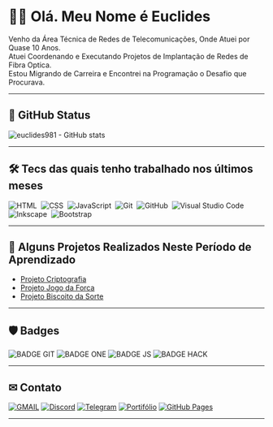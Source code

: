 # 🖖🏻 Olá. Meu Nome é Euclides

Venho da Área Técnica de Redes de Telecomunicações, Onde Atuei por Quase 10 Anos.  
Atuei Coordenando e Executando Projetos de Implantação de Redes de Fibra Optica.  
Estou Migrando de Carreira e Encontrei na Programação o Desafio que Procurava.

___

## 📌 GitHub Status

![euclides981 - GitHub stats](https://github-readme-stats.vercel.app/api?username=euclides981&hide=prs,issues&count_private=true&show_icons=true&theme=gotham)

___

## 🛠 Tecs das quais tenho trabalhado nos últimos meses

![HTML](https://img.shields.io/badge/-HTML-ccc?style=flat&logo=HTML5)&nbsp;
![CSS](https://img.shields.io/badge/-CSS-ccc?style=flat&logo=CSS3&logoColor=1572B6)&nbsp;
![JavaScript](https://img.shields.io/badge/-JavaScript-999?style=flat&logo=javascript)&nbsp;
![Git](https://img.shields.io/badge/-Git-ccc?style=flat&logo=git&logoColor=red)&nbsp;
![GitHub](https://img.shields.io/badge/-GitHub-ccc?style=flat&logo=github&logoColor=black)&nbsp;
![Visual Studio Code](https://img.shields.io/badge/-Visual%20Studio%20Code-ccc?style=flat&logo=visual-studio-code&logoColor=blue)&nbsp;
![Inkscape](https://img.shields.io/badge/-Inkscape-ccc?style=flat&logo=inkscape&logoColor=000)&nbsp;
![Bootstrap](https://img.shields.io/badge/-bootstrap-ccc?style=flat&logo=bootstrap&logoColor=blue)&nbsp;

___

## 🧱 Alguns Projetos Realizados Neste Período de Aprendizado

- [Projeto Criptografia](https://euclides981.github.io/criptografia/)  
- [Projeto Jogo da Forca](https://euclides981.github.io/jogo-da-forca/)  
- [Projeto Biscoito da Sorte](https://euclides981.github.io/biscoito-da-sorte/)  

___

## 🛡 Badges

![BADGE GIT](https://euclides981.github.io/euclides981/img/badges/git.png)
![BADGE ONE](https://euclides981.github.io/euclides981/img/badges/one.png)
![BADGE JS](https://euclides981.github.io/euclides981/img/badges/js.png)
![BADGE HACK](https://euclides981.github.io/euclides981/img/badges/hack.svg)

___

## ✉ Contato

[![GMAIL](https://img.shields.io/badge/-gmail-fff?style=flat&logo=gmail)](mailto:euclides981@gmail.com)&nbsp;[![Discord](https://img.shields.io/badge/-Discord-fff?style=flat&logo=discord)](https://discordapp.com/users/euclides981)&nbsp;[![Telegram](https://img.shields.io/badge/-Telegram-fff?style=flat&logo=telegram)](https://t.me/euclides981)&nbsp;[![Portifólio](https://img.shields.io/badge/-Portifólio-fff?style=flat&logo=files)](https://euclides981.github.io/)&nbsp;[![GitHub Pages](https://img.shields.io/badge/-Perfil%20GitHub%20Pages-fff?style=flat&logo=about.me&logoColor=black)](https://euclides981.github.io/euclides981/)

___
